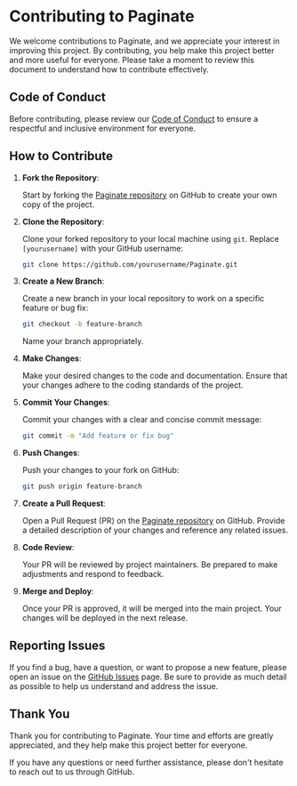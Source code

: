 # Contributing to Paginate

We welcome contributions to Paginate, and we appreciate your interest in improving this project. By contributing, you help make this project better and more useful for everyone. Please take a moment to review this document to understand how to contribute effectively.

## Code of Conduct

Before contributing, please review our [Code of Conduct](CODE_OF_CONDUCT.md) to ensure a respectful and inclusive environment for everyone.

## How to Contribute

1. **Fork the Repository**:

   Start by forking the [Paginate repository](https://github.com/Cedar-81/Paginate) on GitHub to create your own copy of the project.

2. **Clone the Repository**:

   Clone your forked repository to your local machine using `git`. Replace `[yourusername]` with your GitHub username:

   ```bash
   git clone https://github.com/yourusername/Paginate.git
   ```

3. **Create a New Branch**:

   Create a new branch in your local repository to work on a specific feature or bug fix:

   ```bash
   git checkout -b feature-branch
   ```

   Name your branch appropriately.

4. **Make Changes**:

   Make your desired changes to the code and documentation. Ensure that your changes adhere to the coding standards of the project.

5. **Commit Your Changes**:

   Commit your changes with a clear and concise commit message:

   ```bash
   git commit -m "Add feature or fix bug"
   ```

6. **Push Changes**:

   Push your changes to your fork on GitHub:

   ```bash
   git push origin feature-branch
   ```

7. **Create a Pull Request**:

   Open a Pull Request (PR) on the [Paginate repository](https://github.com/Cedar-81/Paginate) on GitHub. Provide a detailed description of your changes and reference any related issues.

8. **Code Review**:

   Your PR will be reviewed by project maintainers. Be prepared to make adjustments and respond to feedback.

9. **Merge and Deploy**:

   Once your PR is approved, it will be merged into the main project. Your changes will be deployed in the next release.

## Reporting Issues

If you find a bug, have a question, or want to propose a new feature, please open an issue on the [GitHub Issues](https://github.com/Cedar-81/Paginate/issues) page. Be sure to provide as much detail as possible to help us understand and address the issue.

## Thank You

Thank you for contributing to Paginate. Your time and efforts are greatly appreciated, and they help make this project better for everyone.

If you have any questions or need further assistance, please don't hesitate to reach out to us through GitHub.
